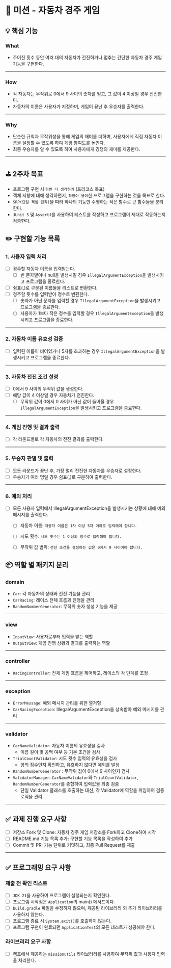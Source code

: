 # 🚗 미션 - 자동차 경주 게임
## 💡 핵심 기능
### What
- 주어진 횟수 동안 여러 대의 자동차가 전진하거나 멈추는 간단한 자동차 경주 게임 기능을 구현한다.
---
### How
- 각 자동차는 무작위로 0에서 9 사이의 숫자를 얻고, 그 값이 4 이상일 경우 전진한다.
- 자동차의 이름은 사용자가 지정하며, 게임이 끝난 후 우승자를 출력한다.
---
### Why
- 단순한 규칙과 무작위성을 통해 게임의 재미를 더하며, 사용자에게 직접 자동차 이름을 설정할 수 있도록 하여 게임 참여도를 높인다.
- 최종 우승자를 알 수 있도록 하여 사용자에게 경쟁의 재미를 제공한다.
---
## ⛳️ 2주차 목표
- 프로그램 구현 시 `한번 더 생각하기` (프리코스 목표)
- 객체 지향에 대해 생각하면서, `확장이 용이`한 프로그램을 구현하는 것을 목표로 한다.
- `SRP(단일 책임 원칙)`을 따라 하나의 기능만 수행하는 작은 함수로 큰 함수들을 분리한다.
- `JUnit 5` 및 `AssertJ`를 사용하여 테스트를 작성하고 프로그램이 제대로 작동하는지 검증한다.

## ✏️ 구현할 기능 목록
### 1. 사용자 입력 처리
- [ ] 경주할 자동차 이름을 입력받는다.
    - [ ] 빈 문자열이나 null을 발생시킬 경우 `IllegalArgumentException`을 발생시키고 프로그램을 종료한다.
- [ ] 쉼표(,)로 구분된 이름들을 리스트로 변환한다.
- [ ] 경주할 횟수를 입력받아 정수로 변환한다. 
    - [ ] 숫자가 아닌 문자를 입력할 경우 `IllegalArgumentException`을 발생시키고 프로그램을 종료한다.
    - [ ] 사용자가 1보다 작은 정수를 입력할 경우 `IllegalArgumentException`을 발생시키고 프로그램을 종료한다.
---
### 2. 자동차 이름 유효성 검증
- [ ] 입력된 이름이 비어있거나 5자를 초과하는 경우 `IllegalArgumentException`을 발생시키고 프로그램을 종료한다.
---
### 3. 자동차 전진 조건 설정
- [ ] 0에서 9 사이의 무작위 값을 생성한다.
- [ ] 해당 값이 4 이상일 경우 자동차가 전진한다.
    - [ ] 무작위 값이 0에서 0 사이가 아닌 값이 들어올 경우 `IllegalArgumentException`을 발생시키고 프로그램을 종료한다.
---
### 4. 게임 진행 및 결과 출력
- [ ] 각 라운드별로 각 자동차의 전진 결과를 출력한다.
---
### 5. 우승자 판별 및 출력
- [ ] 모든 라운드가 끝난 후, 가장 멀리 전진한 자동차를 우승자로 설정한다.
- [ ] 우승자가 여러 명일 경우 쉼표(,)로 구분하여 출력한다.
---
### 6. 예외 처리
- [ ] 모든 사용자 입력에서 IllegalArgumentException을 발생시키는 상황에 대해 예외 메시지를 출력한다.
    - [ ] 자동차 이름: `자동차 이름은 1자 이상 5자 이하로 입력해야 합니다.`
    - [ ] 시도 횟수: `시도 횟수는 1 이상의 정수로 입력해야 합니다.`
    - [ ] 무작위 값 범위: `전진 조건을 설정하는 값은 0에서 9 사이여야 합니다.`


## 📦 역할 별 패키지 분리
### domain
- `Car`: 각 자동차의 상태와 전진 기능을 관리
- `CarRacing`: 레이스 전체 흐름과 진행을 관리
- `RandomNumberGenerator`: 무작위 숫자 생성 기능을 제공
---
### view
- `InputView`: 사용자로부터 입력을 받는 역할
- `OutputView`: 게임 진행 상황과 결과를 출력하는 역할
---
### controller
- `RacingController`: 전체 게임 흐름을 제어하고, 레이스의 각 단계를 조정 
---
### exception
- `ErrorMessage`: 예외 메시지 관리를 위한 열거형
- `CarRacingException`: IllegalArgumentException을 상속받아 예외 메시지를 관리
---
### validator
- `CarNameValidator`: 자동차 이름의 유효성을 검사 
    - 이름 길이 및 공백 여부 등 기본 조건을 검사
- `TrialCountValidator`: 시도 횟수 입력의 유효성을 검사
    - 양의 정수인지 확인하고, 유효하지 않다면 예외를 발생
- `RandomNumberGenerator` : 무작위 값이 0에서 9 사이인지 검사
- `ValidatorManager`: `CarNameValidator`와 `TrialCountValidator`, `RandomNumberGenerator`를 종합하여 입력값을 최종 검증
    - 단일 Validator 클래스를 호출하는 대신, 각 Validator에 역할을 위임하여 검증 로직을 관리
---
## ✅ 과제 진행 요구 사항
- [ ] 저장소 Fork 및 Clone: 자동차 경주 게임 저장소를 Fork하고 Clone하여 시작
- [ ] README.md 기능 목록 추가: 구현할 기능 목록을 작성하여 추가
- [ ] Commit 및 PR: 기능 단위로 커밋하고, 최종 Pull Request를 제출 
---
## ✅ 프로그래밍 요구 사항
### 제출 전 확인 리스트
- [ ] `JDK 21`을 사용하여 프로그램이 실행되는지 확인한다.
- [ ] 프로그램 시작점은 `Application`의 main() 메서드이다.
- [ ] `build.gradle` 파일을 수정하지 않으며, 제공된 라이브러리 외 추가 라이브러리를 사용하지 않는다.
- [ ] 프로그램 종료 시 `System.exit()`를 호출하지 않는다.
- [ ] 프로그램 구현이 완료되면 `ApplicationTest`의 모든 테스트가 성공해야 한다.
### 라이브러리 요구 사항
- [ ] 캠프에서 제공하는 `missionutils` 라이브러리를 사용하여 무작위 값과 사용자 입력을 처리한다.










